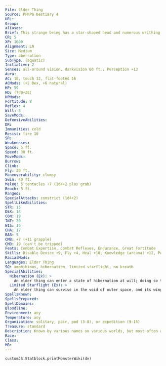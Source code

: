 ```yaml
---
File: Elder Thing
Source: PFRPG Bestiary 4
URL: 
Group: 
aliases: 
Brief: This strange being has a star-shaped head and numerous writhing appendages arranged radially around its barrel-shaped body.
CR: 5
XP: 1600
Alignment: LN
Size: Medium
Type: aberration
SubType: (aquatic)
Initiative: 2
Senses: all-around vision, darkvision 60 ft.; Perception +13
Aura: 
AC: 18, touch 12, flat-footed 16
ACMods: (+2 Dex, +6 natural)
HP: 59
HD: (7d8+28)
HPMods: 
Fortitude: 8
Reflex: 4
Will: 8
SaveMods: 
DefensiveAbilities: 
DR: 
Immunities: cold
Resist: fire 10
SR: 
Weaknesses: 
Space: 5 ft.
Speed: 30 ft.
MoveMods: 
Burrow: 
Climb: 
Fly: 20 ft.
Maneuverability: clumsy
Swim: 40 ft.
Melee: 5 tentacles +7 (1d4+2 plus grab)
Reach: 5 ft.
Ranged: 
SpecialAttacks: constrict (1d4+2)
SpellLikeAbilities: 
STR: 15
DEX: 14
CON: 19
INT: 20
WIS: 16
CHA: 17
BAB: 5
CMB: +7 (+11 grapple)
CMD: 19 (can't be tripped)
Feats: Combat Expertise, Combat Reflexes, Endurance, Great Fortitude
Skills: Disable Device +9, Fly +4, Heal +10, Knowledge (arcana) +12, Perception +13, Spellcraft +15, Survival +13, Swim +20, Use Magic Device +10
RacialMods: 
Languages: Elder Thing
SQ: amphibious, hibernation, limited starflight, no breath
SpecialAbilities:
  Hibernation (Ex): >
    An elder thing can enter a state of hibernation at will; doing so takes 1 minute. While in this state, it can take no actions and is effectively helpless, as if it were in a deep sleep. An elder thing can remain in hibernation for as long as it wishes- while in this state, it does not need to eat or drink, nor does it age. Time effectively stands still for a hibernating elder thing. If it is jostled or damaged while hibernating, an elder thing can attempt a DC 20 Will save. If it succeeds, it awakens in 2d4 rounds. Otherwise, it takes 1d4 days to awaken from hibernation. An elder thing can set the length of its hibernation when it first enters this state, so that it can awaken after a set amount of time has passed. When awakening at a set time in this manner, an elder thing needs only 1d3 rounds to rouse itself, with no Will saving throw necessary.
  Limited Starflight (Ex): >
    An elder thing can survive in the void of outer space, and its wings allow it to use its fly speed in that environment despite the lack of air. Unlike creatures with full starflight, an elder thing's ability to fly in outer space does not allow it to reach unusually high speeds-an elder thing that wishes to travel from one planet to another typically calculates the distance and then hibernates for the majority of the journey, relying on its momentum and inertia to carry it to its destination while it slumbers along the way.
SpellsKnown: 
SpellsPrepared: 
SpellDomains: 
Bloodline: 
Environment: any
Temperature: any
Organization: solitary, pair, pod (3-8), or expedition (9-16)
Treasure: standard
Description: Known by various names on various worlds, but most often as "elder things" or "old ones," these alien creatures are interested in creating lasting works of art, architecture, and even life (such as the dreaded shoggoths). They possess a boundless capacity for war and egotism. A typical elder thing is 6 feet tall from head to foot, with a 7-foot wingspan. Surprisingly heavy for its size, an elder thing generally weighs about 450 pounds.
Race: 
Class: 
MR: 
---
```

```dataviewjs
customJS.Statblock.printMonsterWiki(dv)
```
